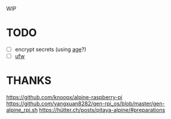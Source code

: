 WIP

# TODO

- [ ] encrypt secrets (using [age](https://github.com/FiloSottile/age)?)
- [ ] [ufw](https://wiki.alpinelinux.org/wiki/Uncomplicated_Firewall)

# THANKS

https://github.com/knoopx/alpine-raspberry-pi
https://github.com/yangxuan8282/gen-rpi_os/blob/master/gen-alpine_rpi.sh
https://hütter.ch/posts/pitaya-alpine/#preparations
